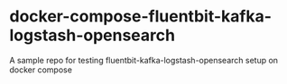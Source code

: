 # docker-compose-fluentbit-kafka-logstash-opensearch
A sample repo for testing fluentbit-kafka-logstash-opensearch setup on docker compose
